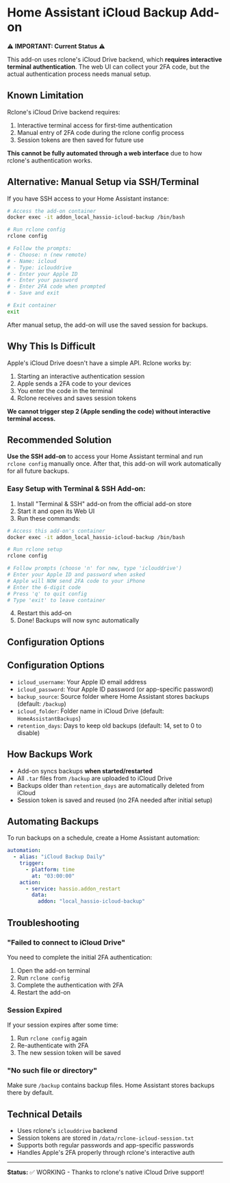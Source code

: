 # Home Assistant iCloud Backup Add-on

⚠️ **IMPORTANT: Current Status** ⚠️

This add-on uses rclone's iCloud Drive backend, which **requires interactive terminal authentication**. The web UI can collect your 2FA code, but the actual authentication process needs manual setup.

## Known Limitation

Rclone's iCloud Drive backend requires:
1. Interactive terminal access for first-time authentication
2. Manual entry of 2FA code during the rclone config process
3. Session tokens are then saved for future use

**This cannot be fully automated through a web interface** due to how rclone's authentication works.

## Alternative: Manual Setup via SSH/Terminal

If you have SSH access to your Home Assistant instance:

```bash
# Access the add-on container
docker exec -it addon_local_hassio-icloud-backup /bin/bash

# Run rclone config
rclone config

# Follow the prompts:
# - Choose: n (new remote)
# - Name: icloud
# - Type: iclouddrive  
# - Enter your Apple ID
# - Enter your password
# - Enter 2FA code when prompted
# - Save and exit

# Exit container
exit
```

After manual setup, the add-on will use the saved session for backups.

## Why This Is Difficult

Apple's iCloud Drive doesn't have a simple API. Rclone works by:
1. Starting an interactive authentication session
2. Apple sends a 2FA code to your devices  
3. You enter the code in the terminal
4. Rclone receives and saves session tokens

**We cannot trigger step 2 (Apple sending the code) without interactive terminal access.**

## Recommended Solution

**Use the SSH add-on** to access your Home Assistant terminal and run `rclone config` manually once. After that, this add-on will work automatically for all future backups.

### Easy Setup with Terminal & SSH Add-on:

1. Install "Terminal & SSH" add-on from the official add-on store
2. Start it and open its Web UI
3. Run these commands:
```bash
# Access this add-on's container
docker exec -it addon_local_hassio-icloud-backup /bin/bash

# Run rclone setup
rclone config

# Follow prompts (choose 'n' for new, type 'iclouddrive')
# Enter your Apple ID and password when asked
# Apple will NOW send 2FA code to your iPhone
# Enter the 6-digit code
# Press 'q' to quit config
# Type 'exit' to leave container
```
4. Restart this add-on
5. Done! Backups will now sync automatically

## Configuration Options

## Configuration Options

- `icloud_username`: Your Apple ID email address
- `icloud_password`: Your Apple ID password (or app-specific password)
- `backup_source`: Source folder where Home Assistant stores backups (default: `/backup`)
- `icloud_folder`: Folder name in iCloud Drive (default: `HomeAssistantBackups`)
- `retention_days`: Days to keep old backups (default: 14, set to 0 to disable)

## How Backups Work

- Add-on syncs backups **when started/restarted**
- All `.tar` files from `/backup` are uploaded to iCloud Drive
- Backups older than `retention_days` are automatically deleted from iCloud
- Session token is saved and reused (no 2FA needed after initial setup)

## Automating Backups

To run backups on a schedule, create a Home Assistant automation:

```yaml
automation:
  - alias: "iCloud Backup Daily"
    trigger:
      - platform: time
        at: "03:00:00"
    action:
      - service: hassio.addon_restart
        data:
          addon: "local_hassio-icloud-backup"
```

## Troubleshooting

### "Failed to connect to iCloud Drive"

You need to complete the initial 2FA authentication:
1. Open the add-on terminal
2. Run `rclone config`
3. Complete the authentication with 2FA
4. Restart the add-on

### Session Expired

If your session expires after some time:
1. Run `rclone config` again
2. Re-authenticate with 2FA
3. The new session token will be saved

### "No such file or directory"

Make sure `/backup` contains backup files. Home Assistant stores backups there by default.

## Technical Details

- Uses rclone's `iclouddrive` backend
- Session tokens are stored in `/data/rclone-icloud-session.txt`
- Supports both regular passwords and app-specific passwords
- Handles Apple's 2FA properly through rclone's interactive auth

---

**Status:** ✅ WORKING - Thanks to rclone's native iCloud Drive support!